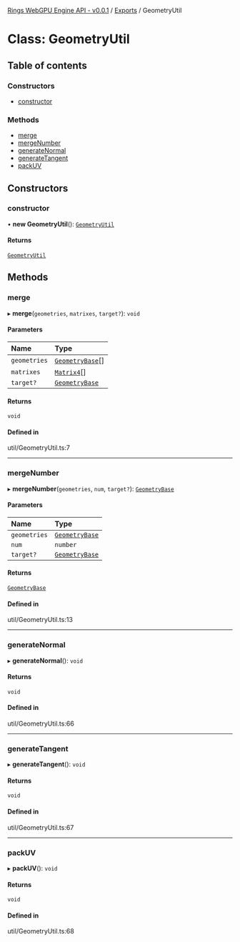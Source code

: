 [Rings WebGPU Engine API - v0.0.1](../README.md) / [Exports](../modules.md) / GeometryUtil

# Class: GeometryUtil

## Table of contents

### Constructors

- [constructor](GeometryUtil.md#constructor)

### Methods

- [merge](GeometryUtil.md#merge)
- [mergeNumber](GeometryUtil.md#mergenumber)
- [generateNormal](GeometryUtil.md#generatenormal)
- [generateTangent](GeometryUtil.md#generatetangent)
- [packUV](GeometryUtil.md#packuv)

## Constructors

### constructor

• **new GeometryUtil**(): [`GeometryUtil`](GeometryUtil.md)

#### Returns

[`GeometryUtil`](GeometryUtil.md)

## Methods

### merge

▸ **merge**(`geometries`, `matrixes`, `target?`): `void`

#### Parameters

| Name | Type |
| :------ | :------ |
| `geometries` | [`GeometryBase`](GeometryBase.md)[] |
| `matrixes` | [`Matrix4`](Matrix4.md)[] |
| `target?` | [`GeometryBase`](GeometryBase.md) |

#### Returns

`void`

#### Defined in

util/GeometryUtil.ts:7

___

### mergeNumber

▸ **mergeNumber**(`geometries`, `num`, `target?`): [`GeometryBase`](GeometryBase.md)

#### Parameters

| Name | Type |
| :------ | :------ |
| `geometries` | [`GeometryBase`](GeometryBase.md) |
| `num` | `number` |
| `target?` | [`GeometryBase`](GeometryBase.md) |

#### Returns

[`GeometryBase`](GeometryBase.md)

#### Defined in

util/GeometryUtil.ts:13

___

### generateNormal

▸ **generateNormal**(): `void`

#### Returns

`void`

#### Defined in

util/GeometryUtil.ts:66

___

### generateTangent

▸ **generateTangent**(): `void`

#### Returns

`void`

#### Defined in

util/GeometryUtil.ts:67

___

### packUV

▸ **packUV**(): `void`

#### Returns

`void`

#### Defined in

util/GeometryUtil.ts:68
